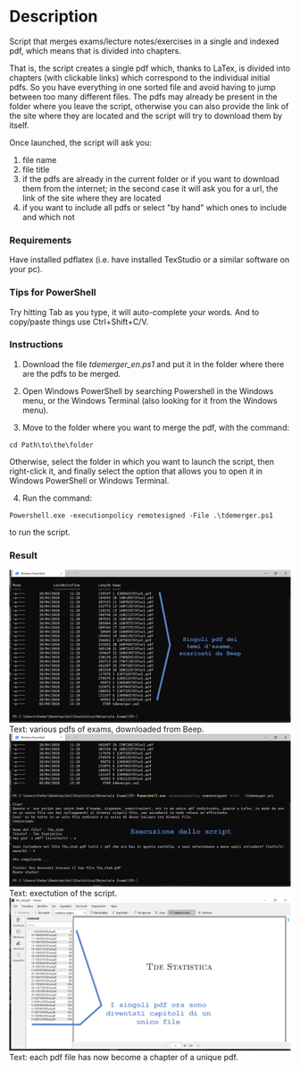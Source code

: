 # Description

Script that merges exams/lecture notes/exercises in a single and indexed pdf, which means that is divided into chapters.

That is, the script creates a single pdf which, thanks to LaTex, is divided into chapters (with clickable links) which correspond to the individual initial pdfs.
So you have everything in one sorted file and avoid having to jump between too many different files.
The pdfs may already be present in the folder where you leave the script, otherwise you can also provide the link of the site where they are located and the script will try to download them by itself.

Once launched, the script will ask you:
1. file name
2. file title
3. if the pdfs are already in the current folder or if you want to download them from the internet; in the second case it will ask you for a url, the link of the site where they are located
4. if you want to include all pdfs or select "by hand" which ones to include and which not

### Requirements

Have installed pdflatex (i.e. have installed TexStudio or a similar software on your pc).

### Tips for PowerShell

Try hitting Tab as you type, it will auto-complete your words. And to copy/paste things use Ctrl+Shift+C/V.

### Instructions

1. Download the file *tdemerger_en.ps1* and put it in the folder where there are the pdfs to be merged.

2. Open Windows PowerShell by searching Powershell in the Windows menu, or the Windows Terminal (also looking for it from the Windows menu).

3. Move to the folder where you want to merge the pdf, with the command:
```
cd Path\to\the\folder
```
Otherwise, select the folder in which you want to launch the script, then right-click it, and finally select the option that allows you to open it in Windows PowerShell or Windows Terminal.

4. Run the command:
```
Powershell.exe -executionpolicy remotesigned -File .\tdemerger.ps1
```
to run the script.

### Result

![result](imgs/s1.png)
Text: various pdfs of exams, downloaded from Beep.
![result](imgs/s2.png)
Text: exectution of the script.
![result](imgs/s3.png)
Text: each pdf file has now become a chapter of a unique pdf.
